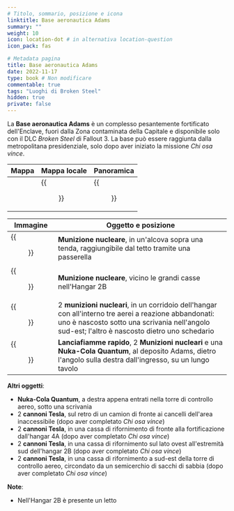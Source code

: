 ```yaml
---
# Titolo, sommario, posizione e icona
linktitle: Base aeronautica Adams
summary: ""
weight: 10
icon: location-dot # in alternativa location-question
icon_pack: fas

# Metadata pagina
title: Base aeronautica Adams
date: 2022-11-17
type: book # Non modificare
commentable: true
tags: "Luoghi di Broken Steel"
hidden: true
private: false
---
```


<div class="fo3">

La **Base aeronautica Adams** è un complesso pesantemente fortificato dell'Enclave, fuori dalla Zona contaminata della Capitale e disponibile solo con il DLC *Broken Steel* di Fallout 3. La base può essere raggiunta dalla metropolitana presidenziale, solo dopo aver iniziato la missione *Chi osa vince*. 

| Mappa | Mappa locale | Panoramica |
| ----- | ------------ | ---------- |
|       |  {{<figure src="fo3/Adams_Air_Force_Base_map.webp">}}           |  {{<figure src="fo3/Broken_Steel_base.webp">}}         | 

| Immagine | Oggetto e posizione |
| -------- | ------------------- |
| {{<figure src="fo3/Adams_AFB_mini_nuke_1.webp">}}        | **Munizione nucleare**, in un'alcova sopra una tenda, raggiungibile dal tetto tramite una passerella                    | 
|  {{<figure src="fo3/Adams_AFB_mini_nuke_4.webp">}}       | **Munizione nucleare**, vicino le grandi casse nell'Hangar 2B                    | 
|  {{<figure src="fo3/Adams_AFB_mini_nuke_2_and_3.webp">}}       | 2 **munizioni nucleari**, in un corridoio dell'hangar con all'interno tre aerei a reazione abbandonati: uno è nascosto sotto una scrivania nell'angolo sud-est; l'altro è nascosto dietro uno schedario                    | 
|  {{<figure src="fo3/Fo3BS_AdamsStorageFacility_Treasure.webp">}}       | **Lanciafiamme rapido**, 2 **Munizioni nucleari** e una **Nuka-Cola Quantum**, al deposito Adams, dietro l'angolo sulla destra dall'ingresso, su un lungo tavolo                    | 


**Altri oggetti**:
- **Nuka-Cola Quantum**, a destra appena entrati nella torre di controllo aereo, sotto una scrivania
- 2 **cannoni Tesla**, sul retro di un camion di fronte ai cancelli dell'area inaccessibile (dopo aver completato *Chi osa vince*)
- 2 **cannoni Tesla**, in una cassa di rifornimento di fronte alla fortificazione dall'hangar 4A (dopo aver completato *Chi osa vince*)
- 2 **cannoni Tesla**, in una cassa di rifornimento sul lato ovest all'estremità sud dell'hangar 2B (dopo aver completato *Chi osa vince*)
- 2 **cannoni Tesla**, in una cassa di rifornimento a sud-est della torre di controllo aereo, circondato da un semicerchio di sacchi di sabbia (dopo aver completato *Chi osa vince*)

**Note**:
- Nell'Hangar 2B è presente un letto

</div>
